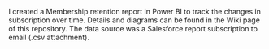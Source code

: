 I created a Membership retention report in Power BI to track the changes in subscription over time.
Details and diagrams can be found in the Wiki page of this repository.
The data source was a Salesforce report subscription to email (.csv attachment).
